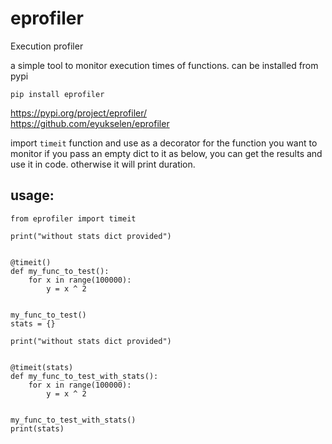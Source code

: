 # eprofiler

Execution profiler

a simple tool to monitor execution times of functions.  can be installed from pypi

```pip install eprofiler```  

https://pypi.org/project/eprofiler/  
https://github.com/eyukselen/eprofiler  

import `timeit` function and use as a decorator for the function you want to monitor
if you pass an empty dict to it as below, you can get the results and use it in code.
otherwise it will print duration.


## usage:
```
from eprofiler import timeit

print("without stats dict provided")


@timeit()
def my_func_to_test():
    for x in range(100000):
        y = x ^ 2


my_func_to_test()
stats = {}

print("without stats dict provided")


@timeit(stats)
def my_func_to_test_with_stats():
    for x in range(100000):
        y = x ^ 2


my_func_to_test_with_stats()
print(stats)
```

